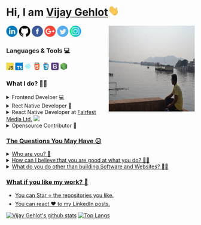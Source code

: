 <h1>Hi, I am <a href="https://github.com/vijaygehlot">Vijay Gehlot</a><img src="https://raw.githubusercontent.com/ABSphreak/ABSphreak/master/gifs/Hi.gif" width="30px"></h1>
<img align='right' src="https://github.com/vijaygehlot/vijaygehlot/blob/master/my_image.JPG" width="230" />

<a href="https://www.linkedin.com/in/vijay-gehlot-669358120"><img src="https://github.com/vijaygehlot/vijaygehlot/blob/master/logos/linkedin.png" width="30" /></a>
<a href="https://github.com/vijaygehlot/"><img src="https://github.com/vijaygehlot/vijaygehlot/blob/master/logos/github-logo.png" width="30" /></a>
<a href="https://www.facebook.com/vijay.gehlot.102/"><img src="https://github.com/vijaygehlot/vijaygehlot/blob/master/logos/facebook.png" width="30" /></a>
<a href="mailto:vijaygehlot208@gmail.com"><img src="https://github.com/vijaygehlot/vijaygehlot/blob/master/logos/google-plus.png" width="30" /></a>
<a href="https://twitter.com/vijaygehlot208"><img src="https://github.com/vijaygehlot/vijaygehlot/blob/master/logos/twitter.png" width="30" /></a>
<a href="https://www.instagram.com/vijaygehlot208/"><img src="https://github.com/vijaygehlot/vijaygehlot/blob/master/logos/instagram.png" width="30" /></a>

<h3>Languages & Tools 💻</h3>

<code><img height="20" src="https://raw.githubusercontent.com/github/explore/80688e429a7d4ef2fca1e82350fe8e3517d3494d/topics/javascript/javascript.png"></code>
<code><img height="20" src="https://raw.githubusercontent.com/github/explore/80688e429a7d4ef2fca1e82350fe8e3517d3494d/topics/typescript/typescript.png"></code>
<code><img height="20" src="https://raw.githubusercontent.com/github/explore/80688e429a7d4ef2fca1e82350fe8e3517d3494d/topics/react/react.png"></code>
<code><img height="20" src="https://raw.githubusercontent.com/github/explore/80688e429a7d4ef2fca1e82350fe8e3517d3494d/topics/html/html.png"></code>
<code><img height="20" src="https://raw.githubusercontent.com/github/explore/80688e429a7d4ef2fca1e82350fe8e3517d3494d/topics/css/css.png"></code>
<code><img height="20" src="https://raw.githubusercontent.com/github/explore/80688e429a7d4ef2fca1e82350fe8e3517d3494d/topics/bootstrap/bootstrap.png"></code>
<code><img height="20" src="https://raw.githubusercontent.com/github/explore/80688e429a7d4ef2fca1e82350fe8e3517d3494d/topics/nodejs/nodejs.png"></code> 

<h3>What I do? 👨‍💻</h3>
<details>
<summary>Frontend Develoer 💻</summary>
<ul>
  <li><a href="https://mypractice-webapp.herokuapp.com/">Static Web Page</a></li>
  <li><a href="https://github.com/vijaygehlot/theme-UI">Theme UI</a></li>
  <li><a href="https://github.com/vijaygehlot/PodShare-UI">PodShare UI</a></li>
  <li>Many more on and out of Github...</li>
</ul>
</details>
<details>
<summary>Rect Native Developer 🍥</summary>
  <ul>
    <li><a href="https://github.com/vijaygehlot/feedshub">FeedsHub</a></li>
    <li><a href="https://github.com/vijaygehlot/trello-app-clone">Trello-App Clone</a></li>
    <li><a href="https://github.com/vijaygehlot/emitra-seva-web-Application">Emitra Seva Application</a></li>
    <li><a href="https://github.com/vijaygehlot/Photofie">Photofie</a></li>
    <li>Many more on and out of Github...</li>
  </ul>
</details>
<details>
  <summary>React Native Developer at <a href="https://fairfest.in/">Fairfest Media Ltd.</a> <code><img height="20" src="https://cdn.freebiesupply.com/logos/large/2x/blockchain-logo-png-transparent.png"></code> </summary>
  <ul>
    <li>Working as Frontend Developer and I Create of Remittance Software. A remittance is a transfer of money, often by a foreign worker to an individual in their home country. Money sent home by migrants competes with international aid as one of the largest financial inflows to developing countrie.</li>
    <li> Developing a PHR-Admin System. It;s a ecosystem where patients are the true owners of their clinical record and can access this information at anytime, anywhere. We envision to contribute to the world’s health and medical industry by creating an ecosystem that would make the patient’s health data record process distributed through a decentralized blockchain so that anyone can get access to their medical record without having to go through the bureaucratic hassles.</li>
  </ul>
</details>

<details>
<summary>Opensource Contributor 📝</summary>
  <ul>
    <li> You can also scroll down and get the information on my <a href="https://github.com/vijaygehlot"> github profile </li>
  </ul>
</details>

<h3>The Questions You May Have 😕</h3>
<details>
  <summary>Who are you? 👨</summary>
  <pre>
  A passionate individual who always thrive to work on end to end products which develop sustainable and scalable social and
  technical systems to create impact.<br>
  My name describes my qualities,
  V: Victorious
  I: Idealistic
  J: Justice
  A: Active Learner
  Y: Youthful
 
  </pre>
</details>
<details>
  <summary>How can I believe that you are good at what you do? 🤷‍♂️</summary>
  <ul>
  
   <li>In July 2017, I have won the Android Development Challange which is organized by TECHGIG Code Gladiator. And I had Qualified for the Semi-final Round the this biggest Tech Challenge</li>
   <li>In April 2017,I was selected coordinator at the Innova Club of College.Here, I taught a college junior student about Android development and web development.</li>
   <li>In September 2018, I participated in the Smart India Hackathon and selected me as Team Leader and Project Leader.</li>
  </ul>
</details>
<details>
<summary>What do you do other than building Software and Websites? 💁‍♂️</summary>
  <ul>
    <li>I  always read  tech blogs ,learn about new Technologies and read about the enterprenaur</li>
    <li>I design, build and deploy beautiful websites. Whenever I am free, I am used to create designs in Photoshop and canva.</li>
    <li>Whenever I am free, I read about international relations in all the countries of the world.  i try to get some knowledge from them.</li>
  </ul>
</details>

<h3>What if you like my work? 🤩</h3>
<ul>
  <li>You can Star ⭐ the repositories you like.</li>
  <li>You can react ❤️ to my LinkedIn posts.</li>
</ul>

[![Vijay Gehlot's github stats](https://github-readme-stats.vercel.app/api?username=vijaygehlot)](https://github.com/vijaygehlot/github-readme-stats)
[![Top Langs](https://github-readme-stats.vercel.app/api/top-langs/?username=vijaygehlot&show_icons=true&layout=compact&theme=vue)](https://github.com/vijaygehlot/github-readme-stats)
